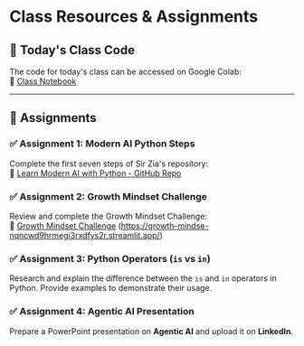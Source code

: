 # Class Resources & Assignments

## 📌 Today's Class Code  
The code for today's class can be accessed on Google Colab:  
🔗 [Class Notebook](https://colab.research.google.com/drive/1H4z2gAR6TNAxIhXL1OXFOGL4kVGTjwr6?authuser=0#scrollTo=QQF7MyKZLSDe)

---

## 🎯 Assignments  

### ✅ Assignment 1: Modern AI Python Steps  
Complete the first seven steps of Sir Zia's repository:  
🔗 [Learn Modern AI with Python - GitHub Repo](https://github.com/panaversity/learn-modern-ai-python/)  

### ✅ Assignment 2: Growth Mindset Challenge  
Review and complete the Growth Mindset Challenge:  
🔗 [Growth Mindset Challenge](https://github.com/panaversity/learn-modern-ai-python/blob/main/Growth_Mindset_Challenge.md) (https://growth-mindse-nqncwd9hrmegi3rxdfys2r.streamlit.app/) 

### ✅ Assignment 3: Python Operators (`is` vs `in`)  
Research and explain the difference between the `is` and `in` operators in Python. Provide examples to demonstrate their usage.  

### ✅ Assignment 4: Agentic AI Presentation 
Prepare a PowerPoint presentation on **Agentic AI** and upload it on **LinkedIn**. 
